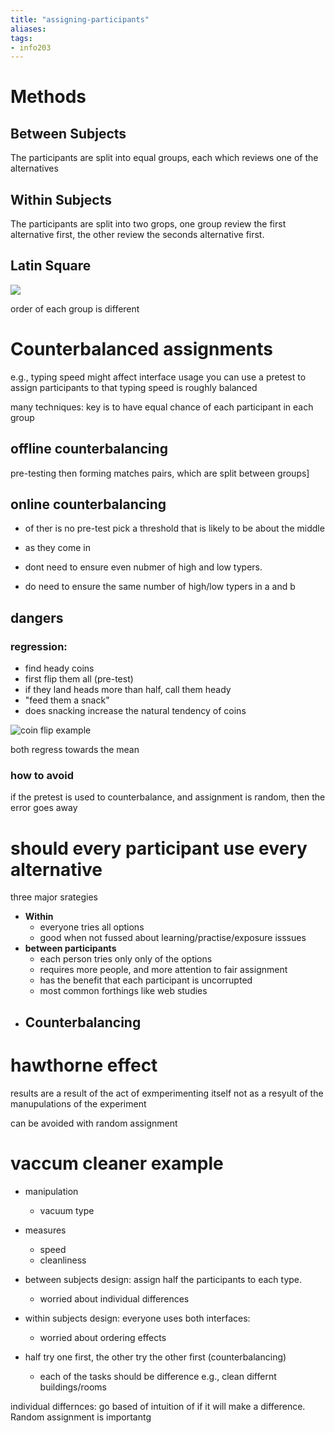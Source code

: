 ```yaml
---
title: "assigning-participants"
aliases: 
tags: 
- info203
---
```



# Methods
## Between Subjects
The participants are split into equal groups, each which reviews one of the alternatives
## Within Subjects
The participants are split into two grops, one group review the first alternative first, the other review the seconds alternative first. 
## Latin Square
![](https://i.imgur.com/ZORPvqk.png)

order of each group is different
# Counterbalanced assignments
e.g., typing speed might affect interface usage
you can use a pretest to assign participants to that typing speed is roughly balanced

many techniques: key is to have equal chance of each participant in each group

## offline counterbalancing
pre-testing then forming matches pairs, which are split between groups]

## online counterbalancing
- of ther is no pre-test pick a threshold that is likely to be about the middle
- as they come in

- dont need to ensure even nubmer of high and low typers.
- do need to ensure the same number of high/low typers in a and b
## dangers
### regression:
- find heady coins
- first flip them all (pre-test)
- if they land heads more than half, call them heady
- "feed them a snack"
- does snacking increase the natural tendency of coins

![coin flip example](https://i.imgur.com/Y2CWCRV.png)

both regress towards the mean

### how to avoid
if the pretest is used to counterbalance, and assignment is random, then the error goes away


# should every participant use every alternative
three major srategies

- **Within** 
	- everyone tries all options
	- good when not fussed about learning/practise/exposure isssues
- **between participants**
	- each person tries only only of the options
	- requires more people, and more attention to fair assignment
	- has the benefit that each participant is uncorrupted
	- most common forthings like web studies
- **Counterbalancing**
	- 

# hawthorne effect
results are a result of the act of exmperimenting itself not as a resyult of the manupulations of the experiment

can be avoided with random assignment

# vaccum cleaner example
- manipulation
	- vacuum type
- measures
	- speed
	- cleanliness

- between subjects design: assign half the participants to each type.
	- worried about individual differences
- within subjects design: everyone uses both interfaces:
	- worried about ordering effects

- half try one first, the other try the other first (counterbalancing)
	- each of the tasks should be difference e.g., clean differnt buildings/rooms

individual differnces: go based of intuition of if it will make a difference.
Random assignment is importantg